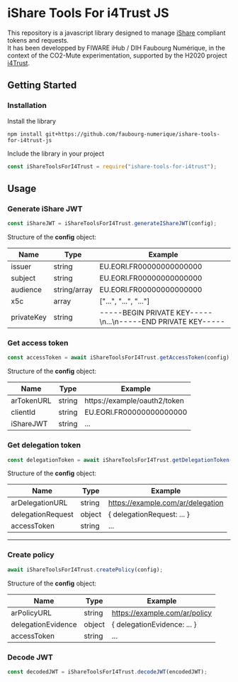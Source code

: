 # iShare Tools For i4Trust JS

This repository is a javascript library designed to manage [iShare](https://dev.ishare.eu/index.html) compliant tokens and requests.<br>
It has been developped by FIWARE iHub / DIH Faubourg Numérique, in the context of the CO2-Mute experimentation, supported by the H2020 project [i4Trust](https://i4trust.org/).

## Getting Started

### Installation

Install the library

```
npm install git+https://github.com/faubourg-numerique/ishare-tools-for-i4trust-js
```

Include the library in your project

```js
const iShareToolsForI4Trust = require("ishare-tools-for-i4trust");
```

## Usage

### Generate iShare JWT

```js
const iShareJWT = iShareToolsForI4Trust.generateIShareJWT(config);
```

Structure of the **config** object:

| Name       | Type         | Example                                                     |
|------------|--------------|-------------------------------------------------------------|
| issuer     | string       | EU.EORI.FR00000000000000                                    |
| subject    | string       | EU.EORI.FR00000000000000                                    |
| audience   | string/array | EU.EORI.FR00000000000000                                    |
| x5c        | array        | ["...", "...", "..."]                                       |
| privateKey | string       | -----BEGIN PRIVATE KEY-----\n...\n-----END PRIVATE KEY----- |


### Get access token

```js
const accessToken = await iShareToolsForI4Trust.getAccessToken(config);
```

Structure of the **config** object:

| Name       | Type   | Example                      |
|------------|--------|------------------------------|
| arTokenURL | string | https://example/oauth2/token |
| clientId   | string | EU.EORI.FR00000000000000     |
| iShareJWT  | string | ...                          |

### Get delegation token

```js
const delegationToken = await iShareToolsForI4Trust.getDelegationToken(config);
```

Structure of the **config** object:

| Name              | Type   | Example                           |
|-------------------|--------|-----------------------------------|
| arDelegationURL   | string | https://example.com/ar/delegation |
| delegationRequest | object | { delegationRequest: ... }        |
| accessToken       | string | ...                               |

<hr>

### Create policy

```js
await iShareToolsForI4Trust.createPolicy(config);
```

Structure of the **config** object:

| Name               | Type   | Example                       |
|--------------------|--------|-------------------------------|
| arPolicyURL        | string | https://example.com/ar/policy |
| delegationEvidence | object | { delegationEvidence: ... }   |
| accessToken        | string | ...                           |

### Decode JWT

```js
const decodedJWT = iShareToolsForI4Trust.decodeJWT(encodedJWT);
```
